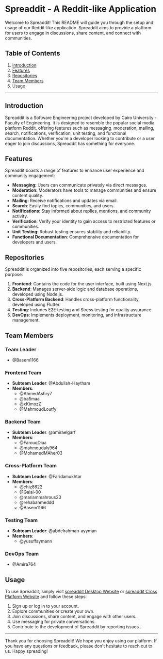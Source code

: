 # Spreaddit - A Reddit-like Application

Welcome to Spreaddit! This README will guide you through the setup and usage of our Reddit-like application. Spreaddit aims to provide a platform for users to engage in discussions, share content, and connect with communities.


## Table of Contents
1. [Introduction](#introduction)
2. [Features](#features)
3. [Repositories](#repositories)
4. [Team Members](#team-members)
5. [Usage](#usage)

---

## Introduction

Spreaddit is a Software Engineering project developed by Cairo University - Faculty of Engineering. It is designed to resemble the popular social media platform Reddit, offering features such as messaging, moderation, mailing, search, notifications, verification, unit testing, and functional documentation. Whether you're a developer looking to contribute or a user eager to join discussions, Spreaddit has something for everyone.

## Features

Spreaddit boasts a range of features to enhance user experience and community engagement:

- **Messaging**: Users can communicate privately via direct messages.
- **Moderation**: Moderators have tools to manage communities and ensure content quality.
- **Mailing**: Receive notifications and updates via email.
- **Search**: Easily find topics, communities, and users.
- **Notifications**: Stay informed about replies, mentions, and community activity.
- **Verification**: Verify your identity to gain access to restricted features or communities.
- **Unit Testing**: Robust testing ensures stability and reliability.
- **Functional Documentation**: Comprehensive documentation for developers and users.

## Repositories

Spreaddit is organized into five repositories, each serving a specific purpose:

1. **Frontend**: Contains the code for the user interface, built using Next.js.
2. **Backend**: Manages server-side logic and database operations, developed using Node.js.
3. **Cross-Platform Backend**: Handles cross-platform functionality, developed using Flutter.
4. **Testing**: Includes E2E testing and Stress testing for quality assurance.
5. **DevOps**: Implements deployment, monitoring, and infrastructure management.


## Team Members

### Team Leader
- @Basem1166

### Frontend Team

- **Subteam Leader**: @Abdullah-Haytham
- **Members**:
  - @AhmedAshry7
  - @ba5maa
  - @xKimozZ
  - @MahmoudLoutfy

### Backend Team

- **Subteam Leader**: @amiraelgarf
- **Members**:
  - @FarouqDiaa
  - @mahmoudaly964
  - @MohamedMAher03

### Cross-Platform Team

- **Subteam Leader**: @Faridamukhtar
- **Members**:
  - @chiz8622
  - @Galal-00
  - @mariammahrous23
  - @rehabahmeddd
  - @Basem1166

### Testing Team

- **Subteam Leader**: @abdelrahman-ayyman
- **Members**:
  - @yusuffaymann

### DevOps Team

- @Amira764

## Usage

To use Spreaddit, simply visit [spreaddit Desktop Website](https://spreadit-fe.vercel.app) or [spreaddit Cross Platform Website](https://app.spreaddit.me)  and follow these steps:

1. Sign up or log in to your account.
2. Explore communities or create your own.
3. Join discussions, share content, and engage with other users.
4. Use messaging for private conversations.
5. Contribute to the development of Spreaddit by reporting issues .

---

Thank you for choosing Spreaddit! We hope you enjoy using our platform. If you have any questions or feedback, please don't hesitate to reach out to us. Happy spreading!

